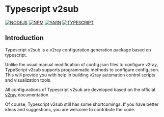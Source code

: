 # Typescript v2sub

[![NODEJS](https://img.shields.io/badge/Nodejs->=10-green)](https://nodejs.org) [![NPM](https://img.shields.io/badge/npm-orange)](https://www.npmjs.com) [![YARN](https://img.shields.io/badge/yarn-blue)](https://yarnpkg.com) [![TYPESCRIPT](https://img.shields.io/badge/typescript-4.1.3-informational)](https://www.typescriptlang.org/) 

## Introduction

Typescript v2sub is a v2ray configuration generation package based on typescript.

Unlike the usual manual modification of config.json files to configure v2ray, TypeScript v2sub supports programmatic methods to configure config.json. This will provide you with help in building v2ray automation control scripts and visualization tools.

All configurations of Typescript v2sub are developed based on the official [v2ray](https://v2ray.com/) documentation.

Of course, Typescript v2sub still has some shortcomings. If you have better ideas and suggestions, you are welcome to contribute the code.

